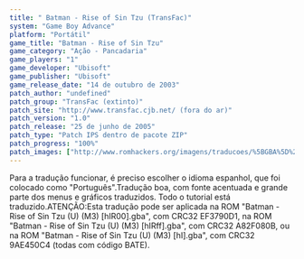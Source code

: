 ```yaml
---
title: " Batman - Rise of Sin Tzu (TransFac)"
system: "Game Boy Advance"
platform: "Portátil"
game_title: "Batman - Rise of Sin Tzu"
game_category: "Ação - Pancadaria"
game_players: "1"
game_developer: "Ubisoft"
game_publisher: "Ubisoft"
game_release_date: "14 de outubro de 2003"
patch_author: "undefined"
patch_group: "TransFac (extinto)"
patch_site: "http://www.transfac.cjb.net/ (fora do ar)"
patch_version: "1.0"
patch_release: "25 de junho de 2005"
patch_type: "Patch IPS dentro de pacote ZIP"
patch_progress: "100%"
patch_images: ["http://www.romhackers.org/imagens/traducoes/%5BGBA%5D%20Batman%20-%20Rise%20of%20Sin%20Tzu%20-%20TransFac%20-%201.png","http://www.romhackers.org/imagens/traducoes/%5BGBA%5D%20Batman%20-%20Rise%20of%20Sin%20Tzu%20-%20TransFac%20-%202.png","http://www.romhackers.org/imagens/traducoes/%5BGBA%5D%20Batman%20-%20Rise%20of%20Sin%20Tzu%20-%20TransFac%20-%203.png"]
---
```

Para a tradução funcionar, é preciso escolher o idioma espanhol, que foi colocado como "Português".Tradução boa, com fonte acentuada e grande parte dos menus e gráficos traduzidos. Todo o tutorial está traduzido.ATENÇÃO:Esta tradução pode ser aplicada na ROM "Batman - Rise of Sin Tzu (U) (M3) [hIR00].gba", com CRC32 EF3790D1, na ROM "Batman - Rise of Sin Tzu (U) (M3) [hIRff].gba", com CRC32 A82F080B, ou na ROM "Batman - Rise of Sin Tzu (U) (M3) [hI].gba", com CRC32 9AE450C4 (todas com código BATE).